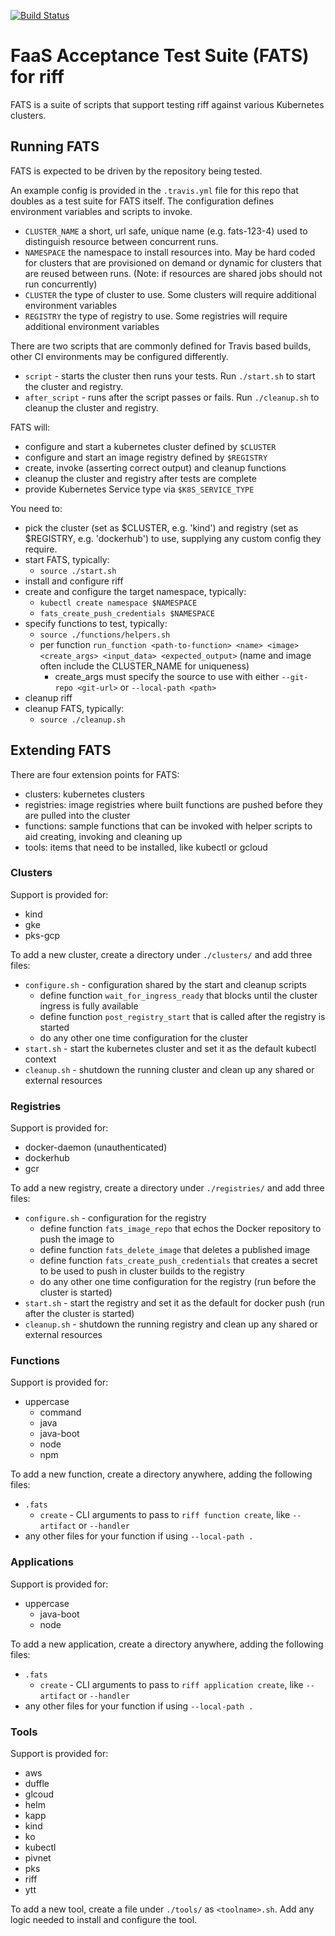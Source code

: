 [![Build Status](https://dev.azure.com/projectriff/projectriff/_apis/build/status/projectriff.fats?branchName=master)](https://dev.azure.com/projectriff/projectriff/_build/latest?definitionId=8&branchName=master)

# FaaS Acceptance Test Suite (FATS) for riff

FATS is a suite of scripts that support testing riff against various Kubernetes clusters.

## Running FATS

FATS is expected to be driven by the repository being tested.

An example config is provided in the `.travis.yml` file for this repo that doubles as a test suite for FATS itself. The configuration defines environment variables and scripts to invoke.

- `CLUSTER_NAME` a short, url safe, unique name (e.g. fats-123-4) used to distinguish resource between concurrent runs.
- `NAMESPACE` the namespace to install resources into. May be hard coded for clusters that are provisioned on demand or dynamic for clusters that are reused between runs. (Note: if resources are shared jobs should not run concurrently)
- `CLUSTER` the type of cluster to use. Some clusters will require additional environment variables
- `REGISTRY` the type of registry to use. Some registries will require additional environment variables

There are two scripts that are commonly defined for Travis based builds, other CI environments may be configured differently.

- `script` - starts the cluster then runs your tests. Run `./start.sh` to start the cluster and registry.
- `after_script` - runs after the script passes or fails. Run `./cleanup.sh` to cleanup the cluster and registry.

FATS will:

- configure and start a kubernetes cluster defined by `$CLUSTER`
- configure and start an image registry defined by `$REGISTRY`
- create, invoke (asserting correct output) and cleanup functions
- cleanup the cluster and registry after tests are complete
- provide Kubernetes Service type via `$K8S_SERVICE_TYPE`

You need to:

- pick the cluster (set as $CLUSTER, e.g. 'kind') and registry (set as $REGISTRY, e.g. 'dockerhub') to use, supplying any custom config they require.
- start FATS, typically:
  - `source ./start.sh`
- install and configure riff
- create and configure the target namespace, typically:
  - `kubectl create namespace $NAMESPACE`
  - `fats_create_push_credentials $NAMESPACE`
- specify functions to test, typically:
  - `source ./functions/helpers.sh`
  - per function `run_function <path-to-function> <name> <image> <create_args> <input_data> <expected_output>` (name and image often include the CLUSTER_NAME for uniqueness)
    - create_args must specify the source to use with either `--git-repo <git-url>` or `--local-path <path>`
- cleanup riff
- cleanup FATS, typically:
  - `source ./cleanup.sh`


## Extending FATS

There are four extension points for FATS:

- clusters: kubernetes clusters
- registries: image registries where built functions are pushed before they are pulled into the cluster
- functions: sample functions that can be invoked with helper scripts to aid creating, invoking and cleaning up
- tools: items that need to be installed, like kubectl or gcloud

### Clusters

Support is provided for:

- kind
- gke
- pks-gcp

To add a new cluster, create a directory under `./clusters/` and add three files:

- `configure.sh` - configuration shared by the start and cleanup scripts
  - define function `wait_for_ingress_ready` that blocks until the cluster ingress is fully available
  - define function `post_registry_start` that is called after the registry is started
  - do any other one time configuration for the cluster
- `start.sh` - start the kubernetes cluster and set it as the default kubectl context
- `cleanup.sh` - shutdown the running cluster and clean up any shared or external resources

### Registries

Support is provided for:

- docker-daemon (unauthenticated)
- dockerhub
- gcr

To add a new registry, create a directory under `./registries/` and add three files:

- `configure.sh` - configuration for the registry
  - define function `fats_image_repo` that echos the Docker repository to push the image to
  - define function `fats_delete_image` that deletes a published image
  - define function `fats_create_push_credentials` that creates a secret to be used to push in cluster builds to the registry
  - do any other one time configuration for the registry (run before the cluster is started)
- `start.sh` - start the registry and set it as the default for docker push (run after the cluster is started)
- `cleanup.sh` - shutdown the running registry and clean up any shared or external resources

### Functions

Support is provided for:

- uppercase
  - command
  - java
  - java-boot
  - node
  - npm

To add a new function, create a directory anywhere, adding the following files:

- `.fats`
  - `create` - CLI arguments to pass to `riff function create`, like `--artifact` or `--handler`
- any other files for your function if using `--local-path .`

### Applications

Support is provided for:

- uppercase
  - java-boot
  - node

To add a new application, create a directory anywhere, adding the following files:

- `.fats`
  - `create` - CLI arguments to pass to `riff application create`, like `--artifact` or `--handler`
- any other files for your function if using `--local-path .`

### Tools

Support is provided for:

- aws
- duffle
- glcoud
- helm
- kapp
- kind
- ko
- kubectl
- pivnet
- pks
- riff
- ytt

To add a new tool, create a file under `./tools/` as `<toolname>.sh`. Add any logic needed to install and configure the tool.
